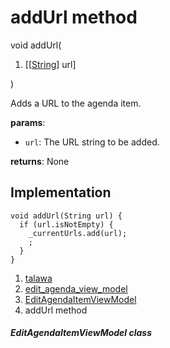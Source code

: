 
<div>

# addUrl method

</div>


void addUrl(

1.  [[[String](https://api.flutter.dev/flutter/dart-core/String-class.md)]
    url]

)



Adds a URL to the agenda item.

**params**:

-   `url`: The URL string to be added.

**returns**: None



## Implementation

``` language-dart
void addUrl(String url) {
  if (url.isNotEmpty) {
    _currentUrls.add(url);
    ;
  }
}
```







1.  [talawa](../../index.md)
2.  [edit_agenda_view_model](../../view_model_after_auth_view_models_event_view_models_edit_agenda_view_model/)
3.  [EditAgendaItemViewModel](../../view_model_after_auth_view_models_event_view_models_edit_agenda_view_model/EditAgendaItemViewModel-class.md)
4.  addUrl method

##### EditAgendaItemViewModel class







